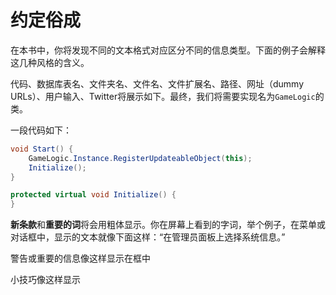 
# 约定俗成

在本书中，你将发现不同的文本格式对应区分不同的信息类型。下面的例子会解释这几种风格的含义。

代码、数据库表名、文件夹名、文件名、文件扩展名、路径、网址（dummy URLs）、用户输入、Twitter将展示如下。最终，我们将需要实现名为`GameLogic`的类。

一段代码如下：

```c#
void Start() {
	GameLogic.Instance.RegisterUpdateableObject(this);
	Initialize();
}

protected virtual void Initialize() {
}
```

**新条款**和**重要的词**将会用粗体显示。你在屏幕上看到的字词，举个例子，在菜单或对话框中，显示的文本就像下面这样：“在管理员面板上选择系统信息。”

警告或重要的信息像这样显示在框中

小技巧像这样显示



